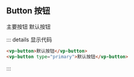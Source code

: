 ## Button 按钮

<div>
  <vp-button>主要按钮</vp-button>
  <vp-button type="primary">默认按钮</vp-button>
</div>

::: details 显示代码

```html
<vp-button>默认按钮</vp-button> 
<vp-button type="primary">默认按钮</vp-button>
```

:::
